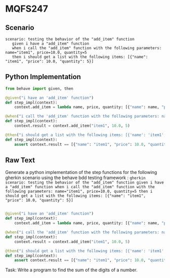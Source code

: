 # MQFS247
## Scenario
```gherkin
scenario: testing the behavior of the "add_item" function 
   given i have a "add_item" function 
   when i call the "add_item" function with the following parameters: name="item1", price=10.0, quantity=5 
   then i should get a list with the following items: [{"name": "item1", "price": 10.0, "quantity": 5}]
```


## Python Implementation
```python
from behave import given, then

@given("i have an 'add_item' function")
def step_impl(context):
    context.add_item = lambda name, price, quantity: [{"name": name, "price": price, "quantity": quantity}]

@when("i call the 'add_item' function with the following parameters: name='item1', price=10.0, quantity=5")
def step_impl(context):
    context.result = context.add_item("item1", 10.0, 5)

@then("i should get a list with the following items: [{'name': 'item1', 'price': 10.0, 'quantity': 5}]")
def step_impl(context):
    assert context.result == [{"name": "item1", "price": 10.0, "quantity": 5}]
```


## Raw Text
Generate a python implementation of the step functions for the following gherkin scenario using the behave bdd testing framework : ```gherkin scenario: testing the behavior of the "add_item" function given i have a "add_item" function when i call the "add_item" function with the following parameters: name="item1", price=10.0, quantity=5 then i should get a list with the following items: [{"name": "item1", "price": 10.0, "quantity": 5}] ```



```python from behave import given, then

@given("i have an 'add_item' function")
def step_impl(context):
    context.add_item = lambda name, price, quantity: [{"name": name, "price": price, "quantity": quantity}]

@when("i call the 'add_item' function with the following parameters: name='item1', price=10.0, quantity=5")
def step_impl(context):
    context.result = context.add_item("item1", 10.0, 5)

@then("i should get a list with the following items: [{'name': 'item1', 'price': 10.0, 'quantity': 5}]")
def step_impl(context):
    assert context.result == [{"name": "item1", "price": 10.0, "quantity": 5}]
```

Task: Write a program to find the sum of the digits of a number.
